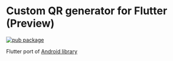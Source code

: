 # Custom QR generator for Flutter (Preview)
[![pub package](https://img.shields.io/pub/v/custom_qr_generator.svg)](https://pub.dartlang.org/packages/custom_qr_generator)

Flutter port of [Android library](https://github.com/alexzhirkevich/custom-qr-generator)
